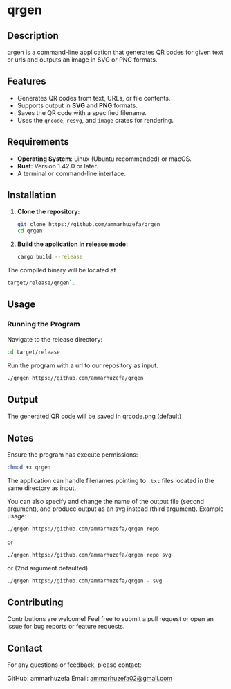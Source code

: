 # qrgen

## Description

qrgen is a command-line application that generates QR codes for given text or urls and outputs an image in SVG or PNG formats.

## Features
- Generates QR codes from text, URLs, or file contents.
- Supports output in **SVG** and **PNG** formats.
- Saves the QR code with a specified filename.
- Uses the `qrcode`, `resvg`, and `image` crates for rendering.

## Requirements

- **Operating System**: Linux (Ubuntu recommended) or macOS.
- **Rust**: Version 1.42.0 or later.
- A terminal or command-line interface.

## Installation

1. **Clone the repository:**

    ```bash
    git clone https://github.com/ammarhuzefa/qrgen
    cd qrgen
    ```

2. **Build the application in release mode:**

    ```bash
    cargo build --release
    ```

The compiled binary will be located at
```bash
target/release/qrgen`.
```

## Usage

### Running the Program

Navigate to the release directory:

```bash
cd target/release
```
Run the program with a url to our repository as input.

```bash
./qrgen https://github.com/ammarhuzefa/qrgen
```

## Output
The generated QR code will be saved in qrcode.png (default)

## Notes
Ensure the program has execute permissions:

```bash
chmod +x qrgen
```

The application can handle filenames pointing to `.txt` files located in the same directory as input.

You can also specify and change the name of the output file (second argument), and produce output as an svg instead (third argument). Example usage:
```bash
./qrgen https://github.com/ammarhuzefa/qrgen repo
```
or
```bash
./qrgen https://github.com/ammarhuzefa/qrgen repo svg
```
or (2nd argument defaulted)
```bash
./qrgen https://github.com/ammarhuzefa/qrgen - svg
```

## Contributing
Contributions are welcome! Feel free to submit a pull request or open an issue for bug reports or feature requests.

## Contact
For any questions or feedback, please contact:

GitHub: ammarhuzefa
Email: ammarhuzefa02@gmail.com
